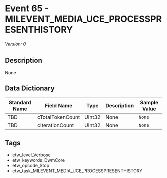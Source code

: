 # Event 65 - MILEVENT_MEDIA_UCE_PROCESSPRESENTHISTORY
###### Version: 0

## Description
None

## Data Dictionary
|Standard Name|Field Name|Type|Description|Sample Value|
|---|---|---|---|---|
|TBD|cTotalTokenCount|UInt32|None|`None`|
|TBD|cIterationCount|UInt32|None|`None`|

## Tags
* etw_level_Verbose
* etw_keywords_DwmCore
* etw_opcode_Stop
* etw_task_MILEVENT_MEDIA_UCE_PROCESSPRESENTHISTORY